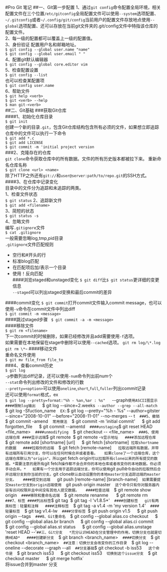 #Pro Git 笔记
##一、Git第一步配置
1、通过```git config```命令配置全局环境，相关配置文件在三个位置`/etc/gitconfig`全局配置文件可以使用`--system`选项配置、`~/.gitconfig`或者`~/.config/git/config`当前用户的配置文件存放地点使用`--global`选项配置、还可以存放在当前git文件夹的.git/config文件中特指该仓库的配置文件。  
2、每一级的配置都可以覆盖上一级的配置值。  
3、身份验证  配置用户名和邮箱地址。  
    `$ git config --global user.name "name"`  
    `$ git config --global user.email " "`  
4、配置git默认编辑器  
`$ git config --global core.editor vim`  
5、检查配置设置   
`$ git config --list`  
也可以检查某配置项  
`$ git config user.name`  
6、帮助文件  
`$ git help <verb>`  
`$ git <verb> --help`  
`$ man git-<verb>`  
##二、Git基础
###获取Git仓库  
####1、初始化仓库目录  
`$ git init`  
创建一个新的目录`.git`，包含Git仓库结构包含所有必须的文件，如果想立即追踪仓库中的文件可以执行一下命令  
`$ git add *.c`  
`$ git add LICENSE`  
`$ git commit -m 'initial project version`  
###2、克隆存在的仓库  
`git clone`命令获取仓库中的所有数据。文件的所有历史版本都被拉下来。
重新命名仓库名称  
`$ git clone <url> <name>`  
除了HTTP之外还有`git://`和`user@server:path/to/repo.git`的SSH方式。
####3、在仓库中记录变化  
目录中的文件分为追踪和未追踪的两类。  
1、检查文件状态  
`$ git status`
2、追踪新文件  
`$ git add <filename>`  
3、简短的状态  
`$ git status -s`  
4、忽略文件  
编写`.gitignore`文件  
`$ cat .gitignore`  
一般需要忽略log,tmp,pid目录  
`.gitignore`文件匹配规则  
- 空行和#开头的行  
- 标准blog匹配  
- 在匹配项后加/表示一个目录  
- 使用！反向匹配  
####浏览staged和unstaged变化
`$ git diff`比`$ git status`更详细的变更信息  
`--staged`可以列出staged变换和最后commit的差异  

####commit变化
`$ git commit`打开commit文件输入commit message，也可以使用`-v`命令在commit文件中列出diff  
`$ git commit -m <message>`  
####跳过staged步骤
` $ git commit -a -m <message>`  
####移除文件  
`$ git rm <filename>`  
下一次commit的时候删除，如果已经修改并且add需要使用`-f`选项。  
如果需要在本地保留在stage中删除可以使用`--cached`选项。
`git rm log/\*.log`  
`git rm \*~`
####移动文件  
重命名文件使用  
`$ git mv file_from file_to`  
###4、查看commit历史  
`$ git log`  
`-p`参数列出diff记录，还可以使用`-num`命令列出前num个  
`--stat`命令列出修改的文件和修改的行数  
`--pretty=<option>`可以使用`oneline`,`short`,`full`,`fuller`列出commit记录  
还可以使用`format`格式，ex  
`$ git log --pretty=format:"%h - %an,%ar : %s"  
`--graph`使用ASCII图显示  
####限制log输出  
`$ git log --since=2.weeks`  --author --grep --all-match  
`$ git log -Sfuction_name`  
EX:
`$ git log --pretty="%h - %s" --author=gitster --since="2008-10-01" --before="2008-11-01" --no-merges -- t`  
###5、撤销  
`$ git commit -amend`  
常用做法  
`$ git commit -m 'initial commit'`  
`$ git add forgotten_file`  
`$ git commit --amentd`  
####unstaging
`$ git reset HEAD <file_name>`  
####unmodifying  
`$ git checkout -- <file_name>`  
###6、使用远端仓库
####显示远端
`$ git remote` `$ git remote -v`显示地址  
####添加远程仓库  
`$ git remote add [shortname] [url]`  
`$ git fetch [shortname]`  拉取shortname的数据  
####拉取你的远端  
`$ git fetch [remote-name]`  
拉取远端所有数据，并带有远端所有引用分支，你可以在任何时候合并或者查看。  
如果clone了一个远端仓库，这个远端仓库默认为"origin"。所以`get fetch origin`可以拉取所有clone以来的所有提交的数据。*需要注意的是所有`git fetch`操作都不会合并你的本地仓库或者改变你的本地数据。你必须手动合并。*  
如果有一个分支用于追踪远端分支，你可以使用`git pull`命令自动的拉取然后合并远端分支到你当前的分支。`git clone`默认自动设置你的本地master分支追踪远端的master分支。  
####提交到远端  
`git push [remote-name] [branch-name]`  
如果需要提交master分支到origin远端使用  
`git push origin master`  
这个命令只有你对服务器内容有访问权限并且中间没有其他人提交数据。  
####检查远端  
`$ git remote show origin`  
####移除和重命名远端  
`$ git remote renanme `  
`$ git remote rm`  
###7、标签
####列出标签
`$ git tag`
`$ git tag -l 'v1.8.5*'`  
####创建标签  
git有两类标签：轻量和注释  
####注释标签  
`$ git tag -a v1.4 -m 'my version 1.4'`  
####轻量标签  
`$ git tag v1.4-lw`  
####分享标签 
`$ git push origin v1.5`  
`$ git push origin --tags`  
###8、Git重命名  
`$ git config --global alias.co checkout`  
`$ git config --global alias.br branch`  
`$ git config --global alias.ci commit`  
`$ git config --global alias.st status`  
`$ git config --global alias.unstage 'reset HEAD --'`
##三、Git分支  
*充分认识HEAD在分支管理中的作用，切换分支也就是切换HEAD*  
####创建新分支  
`$ git branch <branch_name>`  
####切换分支  
`$ git checkout <branch_name>`  
##注意：切换分支会改变你的工作目录  
`$ git log --oneline --decorate --graph --all`  
##分支基础
`$ git checkout -b iss53`   
这个命令是  
`$ git branch iss53`  
`$ git checkout iss53`  
切换到这个issue分支  
`$ git checkout master`  
`$ git merge hotfix`  
将issue合并到master 分支  






